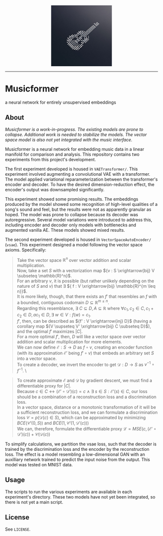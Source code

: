 <p align="center"><img src="https://github.com/nathanbronson/Musicformer/blob/main/logo.jpg?raw=true" alt="logo" width="200"/></p>

_____
# Musicformer
a neural network for entirely unsupervised embeddings

## About
*Musicformer is a work-in-progress. The existing models are prone to collapse. Additional work is needed to stabilize the models. The vector space model is also not yet integrated with the music interface.*

Musicformer is a neural network for embedding music data in a linear manifold for comparison and analysis. This repository contains two experiments from this project's development.

The first experiment developed is housed in `VAETransformer/`. This experiment involved augmenting a convolutional VAE with a transformer. The model applied variational reparameterization between the transformer's encoder and decoder. To have the desired dimension-reduction effect, the encoder's output was downsampled significantly.

This experiment showed some promising results. The embeddings produced by the model showed some recognition of high-level qualities of a song's sound and feel, but the results were not as apparently granular as hoped. The model was prone to collapse because its decoder was autoregressive. Several model variations were introduced to address this, including encoder and decoder only models with bottlenecks and augmented vanilla AE. These models showed mixed results.

The second experiment developed is housed in `VectorSpaceAutoEncoder/` (`vsae`). This experiment designed a model following the vector space axioms. Specifically:
> Take the vector space ${\mathbb{R}^n}$ over vector addition and scalar multiplication. \
Now, take a set ${S}$ with a vectorization map ${v : S \xrightarrow{bij} V \subseteq \mathbb{R}^n}$. \
For an arbitrary ${v}$, 
it is possible (but rather unlikely depending on the nature of ${S}$ and ${v}$) that ${\exists}$ ${ f : V \xrightarrow{bij} \mathbb{R}^{m \leq n}}$. \
It is more likely, though, that there exists an ${f'}$ that resembles an ${f}$ with a bounded, contiguous codomain ${D \subseteq \mathbb{R}^{m \leq n}}$. \
Regarding this resemblance, ${\exists}$ ${C \subseteq D, A \subseteq \mathbb{R}}$ where ${\forall c_1, c_2 \in C, c_1 + c_2 \in D, a c_1 \in D, \exists}$ ${w \in V : f(w) = c_1}$. \
${f'}$, then, can be described as ${f' : V \xrightarrow{inj} D}$ (having a corollary map ${V \supseteq V' \xrightarrow{bij} C \subseteq D}$), and the optimal ${f'}$ maximizes ${|C|}$. \
For a more optimal ${f'}$, then, ${D}$ will like a vector space over vector addition and scalar multiplication for more elements. \
We can now define ${\mathcal{E} : S \rightarrow D}$ as ${f \circ v}$, creating an encoder function (with its approximation ${\mathcal{E}'}$ being ${f' \circ v}$) that embeds an arbitrary set ${S}$ into a vector space. \
To create a decoder, we invert the encoder to get ${\mathcal{D} : D \rightarrow S}$ as ${v^{-1} \circ f^{-1}}$. \

> To create approximate ${\mathcal{E}}$ and ${\mathcal{D}}$ by gradient descent, we must find a differentiable proxy for ${|C|}$. \
Because ${c \in C \longleftrightarrow (\mathcal{E}' \circ \mathcal{D}')(c) = c}$ ${\land}$ ${\exists}$ ${s \in S : \mathcal{E}'(s) \in C}$, our loss should be a combination of a reconstruction loss and a discrimination loss. \
In a vector space, distance or a monotonic transformation of it will be a sufficient reconstruction loss, and we can formulate a discrimination loss ${\mathcal{C} = p(\mathcal{D}(c) \in S)}$, which can be approximated by minimizing ${BCE(\mathcal{C}'(0, S))}$ and ${BCE(1, \mathcal{C}'(1, \mathcal{D}'(c)))}$\
We can, therefore, formulate the differentiable proxy ${\mathcal{L} = MSE(c, (\mathcal{E}' \circ \mathcal{D}')(c)) + \mathcal{C}(\mathcal{D}(c))}$

To simplify calculations, we partition the vsae loss, such that the decoder is trained by the discrimination loss and the encoder by the reconstruction loss. The effect is a model resembling a low-dimensional GAN with an auxilliary network trained to predict the input noise from the output. This model was tested on MNIST data.

## Usage
The scripts to run the various experiments are available in each experiment's directory. These two models have not yet been integrated, so there is not yet a main script.

## License
See `LICENSE`.
